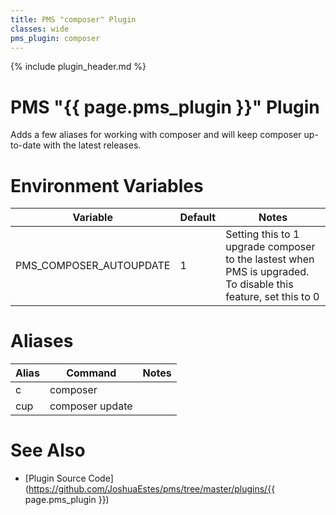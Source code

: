 ```yaml
---
title: PMS "composer" Plugin
classes: wide
pms_plugin: composer
---
```

{% include plugin_header.md %}

# PMS "{{ page.pms_plugin }}" Plugin
Adds a few aliases for working with composer and will keep composer up-to-date
with the latest releases.

# Environment Variables
<table>
  <thead>
    <tr>
      <th>Variable</th>
      <th>Default</th>
      <th>Notes</th>
    </tr>
  </thead>
  <tbody>
    <tr>
      <td>PMS_COMPOSER_AUTOUPDATE</td>
      <td>1</td>
      <td>Setting this to 1 upgrade composer to the lastest when PMS is upgraded. To disable this feature, set this to 0</td>
    </tr>
  </tbody>
</table>

# Aliases
<table>
  <thead>
    <tr>
      <th>Alias</th>
      <th>Command</th>
      <th>Notes</th>
    </tr>
  </thead>
  <tbody>
    <tr>
      <td>c</td>
      <td>composer</td>
      <td>&nbsp;</td>
    </tr>
    <tr>
      <td>cup</td>
      <td>composer update</td>
      <td>&nbsp;</td>
    </tr>
  </tbody>
</table>

# See Also
* [Plugin Source Code](https://github.com/JoshuaEstes/pms/tree/master/plugins/{{ page.pms_plugin }})
